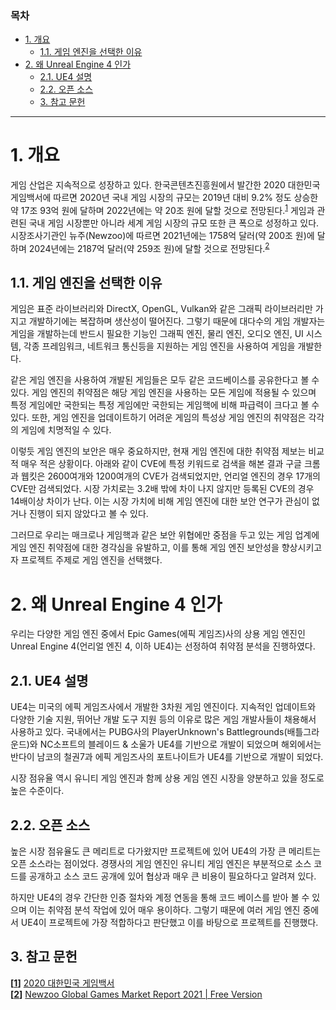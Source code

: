 ### 목차
- [1. 개요](#1-개요)
  - [1.1. 게임 엔진을 선택한 이유](#11-게임-엔진을-선택한-이유)
- [2. 왜 Unreal Engine 4 인가](#2-왜-unreal-engine-4-인가)
  - [2.1. UE4 설명](#21-ue4-설명)
  - [2.2. 오픈 소스](#22-오픈-소스)
  - [3. 참고 문헌](#3-참고-문헌)

---
# 1. 개요
게임 산업은 지속적으로 성장하고 있다. 한국콘텐츠진흥원에서 발간한 2020 대한민국 게임백서에 따르면 2020년 국내 게임 시장의 규모는 2019년 대비 9.2% 정도 상승한 약 17조 93억 원에 달하며 2022년에는 약 20조 원에 달할 것으로 전망된다.<sup id="head1">[1](#foot1)</sup> 게임과 관련된 국내 게임 시장뿐만 아니라 세계 게임 시장의 규모 또한 큰 폭으로 성정하고 있다. 시장조사기관인 뉴주(Newzoo)에 따르면 2021년에는 1758억 달러(약 200조 원)에 달하며 2024년에는 2187억 달러(약 259조 원)에 달할 것으로 전망된다.<sup id="head2">[2](#foot2)</sup>

## 1.1. 게임 엔진을 선택한 이유
게임은 표준 라이브러리와 DirectX, OpenGL, Vulkan와 같은 그래픽 라이브러리만 가지고 개발하기에는 복잡하며 생산성이 떨어진다. 그렇기 때문에 대다수의 게임 개발자는 게임을 개발하는데 반드시 필요한 기능인 그래픽 엔진, 물리 엔진, 오디오 엔진, UI 시스템, 각종 프레임워크, 네트워크 통신등을 지원하는 게임 엔진을 사용하여 게임을 개발한다.

같은 게임 엔진을 사용하여 개발된 게임들은 모두 같은 코드베이스를 공유한다고 볼 수 있다. 게임 엔진의 취약점은 해당 게임 엔진을 사용하는 모든 게임에 적용될 수 있으며 특정 게임에만 국한되는 특정 게임에만 국한되는 게임핵에 비해 파급력이 크다고 볼 수 있다. 또한, 게임 엔진을 업데이트하기 어려운 게임의 특성상 게임 엔진의 취약점은 각각의 게임에 치명적일 수 있다.

이렇듯 게임 엔진의 보안은 매우 중요하지만, 현재 게임 엔진에 대한 취약점 제보는 비교적 매우 적은 상황이다. 아래와 같이 CVE에 특정 키워드로 검색을 해본 결과 구글 크롬과 웹킷은 2600여개와 1200여개의 CVE가 검색되었지만, 언리얼 엔진의 경우 17개의 CVE만 검색되었다. 시장 가치로는 3.2배 밖에 차이 나지 않지만 등록된 CVE의 경우 14배이상 차이가 난다. 이는 시장 가치에 비해 게임 엔진에 대한 보안 연구가 관심이 없거나 진행이 되지 않았다고 볼 수 있다.

그러므로 우리는 매크로나 게임핵과 같은 보안 위협에만 중점을 두고 있는 게임 업계에 게임 엔진 취약점에 대한 경각심을 유발하고, 이를 통해 게임 엔진 보안성을 향상시키고자 프로젝트 주제로 게임 엔진을 선택했다.

# 2. 왜 Unreal Engine 4 인가
우리는 다양한 게임 엔진 중에서 Epic Games(에픽 게임즈)사의 상용 게임 엔진인 Unreal Engine 4(언리얼 엔진 4, 이하 UE4)는 선정하여 취약점 분석을 진행하였다.

## 2.1. UE4 설명
UE4는 미국의 에픽 게임즈사에서 개발한 3차원 게임 엔진이다. 지속적인 업데이트와 다양한 기술 지원, 뛰어난 개발 도구 지원 등의 이유로 많은 게임 개발사들이 채용해서 사용하고 있다. 국내에서는 PUBG사의 PlayerUnknown's Battlegrounds(배틀그라운드)와 NC소프트의 블레이드 & 소울가 UE4를 기반으로 개발이 되었으며 해외에서는 반다이 남코의 철권7과 에픽 게임즈사의 포트나이트가 UE4를 기반으로 개발이 되었다.

시장 점유율 역시 유니티 게임 엔진과 함께 상용 게임 엔진 시장을 양분하고 있을 정도로 높은 수준이다.

## 2.2. 오픈 소스
높은 시장 점유율도 큰 메리트로 다가왔지만 프로젝트에 있어 UE4의 가장 큰 메리트는 오픈 소스라는 점이었다. 경쟁사의 게임 엔진인 유니티 게임 엔진은 부분적으로 소스 코드를 공개하고 소스 코드 공개에 있어 협상과 매우 큰 비용이 필요하다고 알려져 있다. 

하지만 UE4의 경우 간단한 인증 절차와 계정 연동을 통해 코드 베이스를 받아 볼 수 있으며 이는 취약점 분석 작업에 있어 매우 용이하다. 그렇기 때문에 여러 게임 엔진 중에서 UE4이 프로젝트에 가장 적합하다고 판단했고 이를 바탕으로 프로젝트를 진행했다.

## 3. 참고 문헌
<b id="foot1">[[1](#head1)]</b> [2020 대한민국 게임백서](https://www.kocca.kr/cop/bbs/view/B0000146/1843527.do?menuNo=201826) <br />
<b id="foot2">[[2](#head2)]</b> [Newzoo Global Games Market Report 2021 | Free Version](https://newzoo.com/insights/trend-reports/newzoo-global-games-market-report-2021-free-version/)
